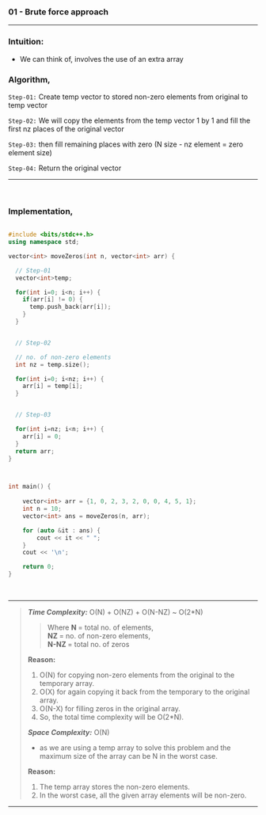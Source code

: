  ### 01 - Brute force approach
 --------------------------------
 
 ### Intuition:
 - We can think of, involves the use of an extra array 

 ### Algorithm,

  ```Step-01:```  Create temp vector to stored non-zero elements from original to temp vector

  ```Step-02:```  We will copy the elements from the temp vector 1 by 1 and fill the first nz places of the original vector

  ```Step-03:```  then fill remaining places with zero (N size - nz element = zero element size)

  ```Step-04:```  Return the original vector
  
--------------------------------------------------------


<br>


 ### Implementation,
 
```cpp

#include <bits/stdc++.h>
using namespace std;

vector<int> moveZeros(int n, vector<int> arr) {

  // Step-01
  vector<int>temp;

  for(int i=0; i<n; i++) {
    if(arr[i] != 0) {
      temp.push_back(arr[i]);
    }
  }


  // Step-02

  // no. of non-zero elements
  int nz = temp.size();

  for(int i=0; i<nz; i++) {
    arr[i] = temp[i];
  }


  // Step-03

  for(int i=nz; i<n; i++) {
    arr[i] = 0;
  }
  return arr;
}



int main() {
  
    vector<int> arr = {1, 0, 2, 3, 2, 0, 0, 4, 5, 1};
    int n = 10;
    vector<int> ans = moveZeros(n, arr);

    for (auto &it : ans) {
        cout << it << " ";
    }
    cout << '\n';

    return 0;
}

```


<br>

--------------------------------------------------------------------------------------------------------------------
>  <em> **Time Complexity:**  </em> O(N) + O(NZ) + O(N-NZ) ~ O(2*N)  <br>
>>   Where <b> N </b> = total no. of elements, <br>
>>   <b> NZ </b> = no. of non-zero elements, <br>
>>   <b> N-NZ </b> = total no. of zeros <br>
>>
>  <b> Reason: </b>
>  1. O(N) for copying non-zero elements from the original to the temporary array.
>  2. O(X) for again copying it back from the temporary to the original array.
>  3. O(N-X) for filling zeros in the original array.
>  4. So, the total time complexity will be O(2*N).
>> 
>  <em> **Space Complexity:** </em> O(N)
>  - as we are using a temp array to solve this problem and the maximum size of the array can be N in the worst case.
>
>  <b> Reason: </b>
>  1. The temp array stores the non-zero elements.
>  2. In the worst case, all the given array elements will be non-zero.
--------------------------------------------------------------------------------------------------------------------
